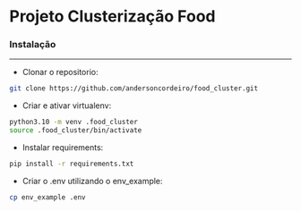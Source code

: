 # Projeto Clusterização Food

### Instalação

<hr>


-  Clonar o repositorio:


```bash
git clone https://github.com/andersoncordeiro/food_cluster.git
```

- Criar e ativar virtualenv:
```bash
python3.10 -m venv .food_cluster
source .food_cluster/bin/activate
```

- Instalar requirements:
```bash
pip install -r requirements.txt
```

- Criar o .env utilizando o env_example:
```bash
cp env_example .env
```









